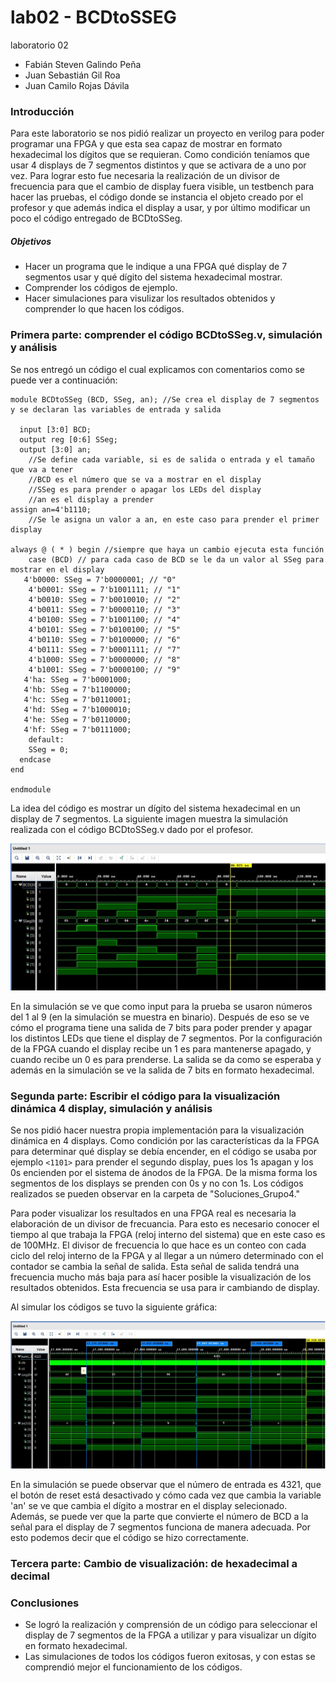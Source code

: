 # lab02 - BCDtoSSEG
laboratorio 02

* Fabián Steven Galindo Peña
* Juan Sebastián Gil Roa
* Juan Camilo Rojas Dávila

### Introducción

Para este laboratorio se nos pidió realizar un proyecto en verilog para poder programar una FPGA y que esta sea capaz de mostrar en formato hexadecimal los dígitos que se requieran. Como condición teníamos que usar 4 displays de 7 segmentos distintos y que se activara de a uno por vez. Para lograr esto fue necesaria la realización de un divisor de frecuencia para que el cambio de display fuera visible, un testbench para hacer las pruebas, el código donde se instancia el objeto creado por el profesor y que además indica el display a usar, y por último modificar un poco el código entregado de BCDtoSSeg.

##### Objetivos

  * Hacer un programa que le indique a una FPGA qué display de 7 segmentos usar y qué dígito del sistema hexadecimal mostrar.
  * Comprender los códigos de ejemplo.
  * Hacer simulaciones para visulizar los resultados obtenidos y comprender lo que hacen los códigos.


### Primera parte: comprender el código BCDtoSSeg.v, simulación y análisis

Se nos entregó un código el cual explicamos con comentarios como se puede ver a continuación:
```
module BCDtoSSeg (BCD, SSeg, an); //Se crea el display de 7 segmentos y se declaran las variables de entrada y salida

  input [3:0] BCD;
  output reg [0:6] SSeg;
  output [3:0] an;
	//Se define cada variable, si es de salida o entrada y el tamaño que va a tener
	//BCD es el número que se va a mostrar en el display
	//SSeg es para prender o apagar los LEDs del display
	//an es el display a prender
assign an=4'b1110;
	//Se le asigna un valor a an, en este caso para prender el primer display

always @ ( * ) begin //siempre que haya un cambio ejecuta esta función
	case (BCD) // para cada caso de BCD se le da un valor al SSeg para mostrar en el display
   4'b0000: SSeg = 7'b0000001; // "0"  
	4'b0001: SSeg = 7'b1001111; // "1" 
	4'b0010: SSeg = 7'b0010010; // "2" 
	4'b0011: SSeg = 7'b0000110; // "3" 
	4'b0100: SSeg = 7'b1001100; // "4" 
	4'b0101: SSeg = 7'b0100100; // "5" 
	4'b0110: SSeg = 7'b0100000; // "6" 
	4'b0111: SSeg = 7'b0001111; // "7" 
	4'b1000: SSeg = 7'b0000000; // "8"  
	4'b1001: SSeg = 7'b0000100; // "9" 
   4'ha: SSeg = 7'b0001000;  
   4'hb: SSeg = 7'b1100000;
   4'hc: SSeg = 7'b0110001;
   4'hd: SSeg = 7'b1000010;
   4'he: SSeg = 7'b0110000;
   4'hf: SSeg = 7'b0111000;
    default:
    SSeg = 0;
  endcase
end

endmodule
```
La idea del código es mostrar un dígito del sistema hexadecimal en un display de 7 segmentos. La siguiente imagen muestra la simulación realizada con el código BCDtoSSeg.v dado por el profesor.

![simulación](https://github.com/unal-edigital1-2020-1/lab02-bcs2sseg-grupo-04/blob/master/src/Soluciones_Grupo4/recursos/WhatsApp%20Image%202020-04-13%20at%203.40.29%20PM.jpeg)

En la simulación se ve que como input para la prueba se usaron números del 1 al 9 (en la simulación se muestra en binario). Después de eso se ve cómo el programa tiene una salida de 7 bits para poder prender y apagar los distintos LEDs que tiene el display de 7 segmentos. Por la configuración de la FPGA cuando el display recibe un 1 es para mantenerse apagado, y cuando recibe un 0 es para prenderse. La salida se da como se esperaba y además en la simulación se ve la salida de 7 bits en formato hexadecimal.

### Segunda parte: Escribir el código para la visualización dinámica 4 display, simulación y análisis

Se nos pidió hacer nuestra propia implementación para la visualización dinámica en 4 displays. Como condición por las características da la FPGA para determinar qué display se debía encender, en el código se usaba por ejemplo `<1101>` para prender el segundo display, pues los 1s apagan y los 0s encienden por el sistema de ánodos de la FPGA. De la misma forma los segmentos de los displays se prenden con 0s y no con 1s. Los códigos realizados se pueden observar en la carpeta de "Soluciones_Grupo4."

Para poder visualizar los resultados en una FPGA real es necesaria la elaboración de un divisor de frecuancia. Para esto es necesario conocer el tiempo al que trabaja la FPGA (reloj interno del sistema) que en este caso es de 100MHz. El divisor de frecuencia lo que hace es un conteo con cada ciclo del reloj interno de la FPGA y al llegar a un número determinado con el contador se cambia la señal de salida. Esta señal de salida tendrá una frecuencia mucho más baja para así hacer posible la visualización de los resultados obtenidos. Esta frecuencia se usa para ir cambiando de display.

Al simular los códigos se tuvo la siguiente gráfica:

![simulación 4display](https://github.com/unal-edigital1-2020-1/lab02-bcs2sseg-grupo-04/blob/master/src/Soluciones_Grupo4/recursos/WhatsApp%20Image%202020-04-14%20at%204.25.01%20PM.jpeg)

En la simulación se puede observar que el número de entrada es 4321, que el botón de reset está desactivado y cómo cada vez que cambia la variable 'an' se ve que cambia el dígito a mostrar en el display selecionado. Además, se puede ver que la parte que convierte el número de BCD a la señal para el display de 7 segmentos funciona de manera adecuada. Por esto podemos decir que el código se hizo correctamente.

### Tercera parte: Cambio de visualización: de hexadecimal a decimal



### Conclusiones

* Se logró la realización y comprensión de un código para seleccionar el display de 7 segmentos de la FPGA a utilizar y para visualizar un dígito en formato hexadecimal.
* Las simulaciones de todos los códigos fueron exitosas, y con estas se comprendió mejor el funcionamiento de los códigos.
